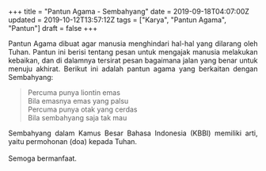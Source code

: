 +++
title = "Pantun Agama - Sembahyang"
date = 2019-09-18T04:07:00Z
updated = 2019-10-12T13:57:12Z
tags = ["Karya", "Pantun Agama", "Pantun"]
draft = false
+++

<div dir="ltr" style="text-align: left;" trbidi="on"><div style="text-align: justify;">Pantun Agama dibuat agar manusia menghindari hal-hal yang dilarang oleh Tuhan. Pantun ini berisi tentang pesan untuk mengajak manusia melakukan kebaikan, dan di dalamnya tersirat pesan bagaimana jalan yang benar untuk menuju akhirat. Berikut ini adalah pantun agama yang berkaitan dengan Sembahyang:</div><blockquote class="tr_bq">Percuma punya liontin emas<br />Bila emasnya emas yang palsu<br />Percuma punya otak yang cerdas<br />Bila sembahyang saja tak mau</blockquote><div style="text-align: justify;">Sembahyang dalam Kamus Besar Bahasa Indonesia (KBBI) memiliki arti, yaitu permohonan (doa) kepada Tuhan.</div><div style="text-align: justify;"><br /></div><div style="text-align: justify;">Semoga bermanfaat.</div></div>
